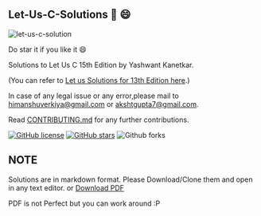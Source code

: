 ## Let-Us-C-Solutions :notebook: :smile:
![let-us-c-solution](https://github.com/hiverkiya/Let-Us-C-Solutions/blob/master/let-us-c-15-edition.jpg)

Do star it if you like it :smile:

Solutions to Let Us C 15th Edition by Yashwant Kanetkar.

(You can refer to [Let us Solutions for 13th Edition here](https://garbagevalue.com/bs/let-us-c-solutions).)

In case of any legal issue or any error,please mail to himanshuverkiya@gmail.com or akshtgupta7@gmail.com.

Read [CONTRIBUTING.md](https://github.com/Verkiya/Let-Us-C-Solutions/blob/master/CONTRIBUTING.md) for any further contributions.

[![GitHub license](https://img.shields.io/github/license/Verkiya/Let-Us-C-Solutions.svg?style=for-the-badge)](https://github.com/Verkiya/Let-Us-C-Solutions/blob/master/LICENSE)
[![GitHub stars](https://img.shields.io/github/stars/Verkiya/Let-Us-C-Solutions.svg?style=for-the-badge)](https://github.com/Verkiya/Let-Us-C-Solutions/stargazers)
![Github forks](https://img.shields.io/github/forks/hiverkiya/Let-Us-C-Solutions?style=for-the-badge)

## NOTE
Solutions are in markdown format. Please Download/Clone them and open in any text editor.
or 
[Download PDF](https://github.com/hiverkiya/Let-Us-C-Solutions/raw/master/Let%20us%20C%20Solutions.pdf)

PDF is not Perfect but you can work around :P





